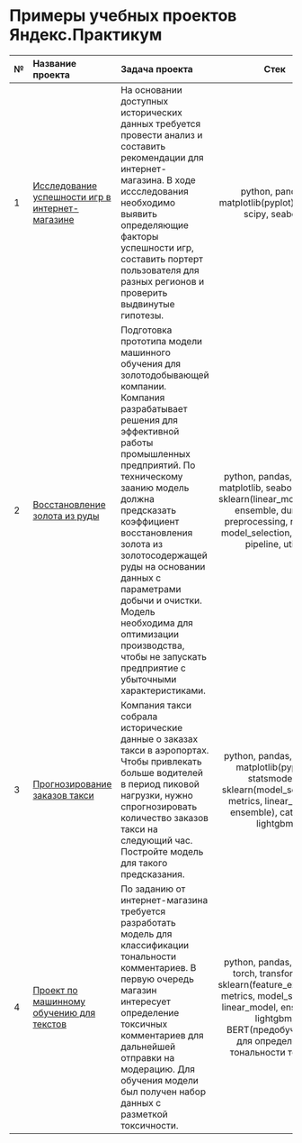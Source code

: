 # Примеры учебных проектов Яндекс.Практикум

|№|Название проекта|Задача проекта|Стек|
|-|:-|:-|:-:|
|1|[Исследование успешности игр в интернет-магазине](https://github.com/SvetlanaSmelova/ds-yandex/tree/main/5_control_project_1)|На основании доступных исторических данных требуется провести анализ и составить рекомендации для интернет-магазина. В ходе иссследования необходимо выявить определяющие факторы успешности игр, составить портерт пользователя для разных регионов и проверить выдвинутые гипотезы.| python, pandas, matplotlib(pyplot), numpy, scipy, seaborn|
|2|[Восстановление золота из руды](https://github.com/SvetlanaSmelova/ds-yandex/tree/main/9_control_project_2)|Подготовка прототипа модели машинного обучения для золотодобывающей компании. Компания разрабатывает решения для эффективной работы промышленных предприятий. По техническому заанию модель должна предсказать коэффициент восстановления золота из золотосодержащей руды на основании данных с параметрами добычи и очистки. Модель необходима для оптимизации производства, чтобы не запускать предприятие с убыточными характеристиками.|python, pandas, numpy, matplotlib, seaborn, scipy, sklearn(linear_model, tree, ensemble, dummy, preprocessing, random, model_selection, metrics, pipeline, utils)|
|3|[Прогнозирование заказов такси](https://github.com/SvetlanaSmelova/ML-for-time)|Компания такси собрала исторические данные о заказах такси в аэропортах. Чтобы привлекать больше водителей в период пиковой нагрузки, нужно спрогнозировать количество заказов такси на следующий час. Постройте модель для такого предсказания.|python, pandas, numpy, matplotlib(pyplot), statsmodels, sklearn(model_selection, metrics, linear_model, ensemble), catboost, lightgbm|
|4|[Проект по машинному обучению для текстов](https://github.com/SvetlanaSmelova/ds-yandex/tree/main/12_ml_by_time)|По заданию от интернет-магазина требуется разработать модель для классификации тональности комментариев. В первую очередь магазин интересует определение токсичных комментариев для дальнейшей отправки на модерацию. Для обучения модели был получен набор данных с разметкой токсичности.|python, pandas, numpy, torch, transformers, sklearn(feature_extraction, metrics, model_selection, linear_model, ensemble), lightgbm, BERT(предобученный для определения тональности текста)|
